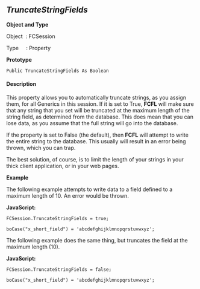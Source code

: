 _TruncateStringFields_
----------------------

**Object and Type**

Object  : FCSession

Type     : Property

**Prototype**

```
Public TruncateStringFields As Boolean
```

#### Description

This property allows you to automatically truncate strings, as you assign them, for all Generics in this session. If it is set to True, **FCFL** will make sure that any string that you set will be truncated at the maximum length of the string field, as determined from the database. This does mean that you can lose data, as you assume that the full string will go into the database.

If the property is set to False (the default), then **FCFL** will attempt to write the entire string to the database. This usually will result in an error being thrown, which you can trap.

The best solution, of course, is to limit the length of your strings in your thick client application, or in your web pages.

**Example**

The following example attempts to write data to a field defined to a maximum length of 10. An error would be thrown.

**JavaScript:**
```
FCSession.TruncateStringFields = true;

boCase("x_short_field") = 'abcdefghijklmnopqrstuvwxyz';
```

The following example does the same thing, but truncates the field at the maximum length (10).

**JavaScript:**
```
FCSession.TruncateStringFields = false;

boCase("x_short_field") = 'abcdefghijklmnopqrstuvwxyz';
```